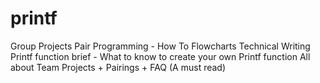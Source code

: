 # printf
Group Projects Pair Programming - How To Flowcharts Technical Writing Printf function brief - What to know to create your own Printf function All about Team Projects + Pairings + FAQ (A must read)
